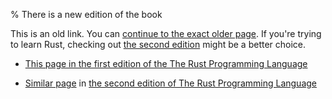 % There is a new edition of the book

This is an old link. You can [continue to the exact older page][1].
If you're trying to learn Rust, checking out [the second edition][3] might be a better choice.

* [This page in the first edition of the The Rust Programming Language][1]

* [Similar page][2] in [the second edition of The Rust Programming Language][3]


[1]: first-edition/crates-and-modules.html
[2]: second-edition/ch07-00-modules.html
[3]: second-edition/index.html

